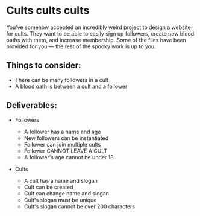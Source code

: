 # Cults cults cults

You’ve somehow accepted an incredibly weird project to design a website for cults. They want to be able to easily sign up followers, create new blood oaths with them, and increase membership. Some of the files have been provided for you — the rest of the spooky work is up to you.

## Things to consider:
- There can be many followers in a cult
- A blood oath is between a cult and a follower

## Deliverables:
* Followers
  * A follower has a name and age
  * New followers can be instantiated
  * Follower can join multiple cults 
  * Follower CANNOT LEAVE A CULT
  * A follower's age cannot be under 18 

* Cults
  * A cult has a name and slogan
  * Cult can be created
  * Cult can change name and slogan
  * Cult's slogan must be unique
  * Cult's slogan cannot be over 200 characters
